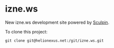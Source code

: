 # izne.ws

New izne.ws development site powered by [Sculpin](https://sculpin.io).

To clone this project:

    git clone git@helionexus.net:/git/izne.ws.git
    
